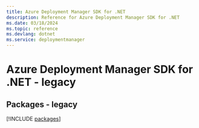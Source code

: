 ```yaml
---
title: Azure Deployment Manager SDK for .NET
description: Reference for Azure Deployment Manager SDK for .NET
ms.date: 03/18/2024
ms.topic: reference
ms.devlang: dotnet
ms.service: deploymentmanager
---
```

# Azure Deployment Manager SDK for .NET - legacy
## Packages - legacy
[!INCLUDE [packages](deployment-manager-index.md)]
